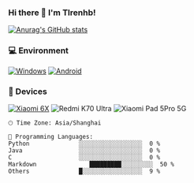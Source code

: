 ### Hi there 👋 I'm Tlrenhb!

   [![Anurag's GitHub stats](https://github-readme-stats.vercel.app/api?username=Tlrenhb)](https://github.com/Tlrenhb/github-readme-stats)


### 💻 Environment
[![Windows](https://img.shields.io/badge/Windows-00BBFF?style=flat-square&logo=Windows&logoColor=FFFFFF&labelColor=00BBFF)](https://www.microsoft.com/windows11)
[![Android](https://img.shields.io/badge/Android-00C000?style=flat-square&logo=android&logoColor=FFFFFF&labelColor=00C000)](https://www.android.com/android-11/)


### 📱 Devices
[![Xiaomi 6X](https://img.shields.io/badge/Xiaomi%206X-ED9121?style=flat-square&logo=xiaomi&logoColor=FFFFFF&labelColor=ED9121)](https://www.mi.com/a/h/6181.html)
![Redmi K70 Ultra](https://img.shields.io/badge/Redmi%20K70%20Ultra-ED9121?style=flat-square&logo=xiaomi&logoColor=FFFFFF&labelColor=)
![Xiaomi Pad 5Pro 5G](https://img.shields.io/badge/Xiaomi%20Pad%205%20Pro%205G-ED9121?style=flat-square&logo=xiaomi&logoColor=FFFFFF&labelColor=)
```text
🕑︎ Time Zone: Asia/Shanghai

💬 Programming Languages: 
Python              ░░░░░░░░░░░░░░░░░░  0 %
Java                ░░░░░░░░░░░░░░░░░░  0 %
C                   ░░░░░░░░░░░░░░░░░░  0 % 
Markdown               █████████░░░░░░░░░  50 %
Others              █░░░░░░░░░░░░░░░░░  9 %
